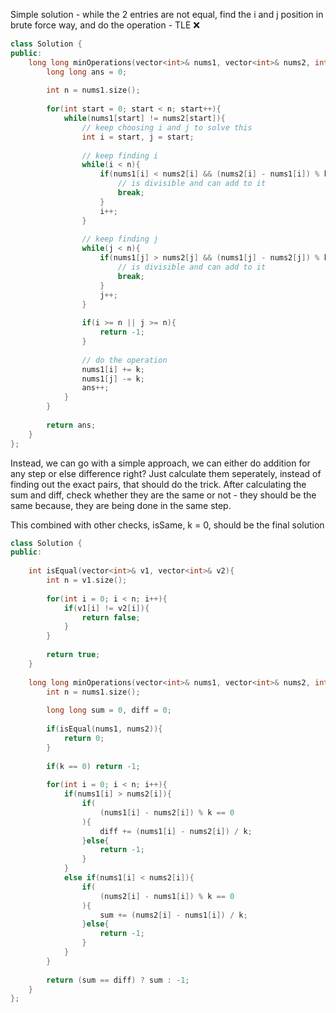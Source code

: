 
Simple solution - while the 2 entries are not equal, find the i and j position in brute force way, and do the operation - TLE ❌
```c++
class Solution {
public:
    long long minOperations(vector<int>& nums1, vector<int>& nums2, int k) {
        long long ans = 0;
        
        int n = nums1.size();
        
        for(int start = 0; start < n; start++){
            while(nums1[start] != nums2[start]){
                // keep choosing i and j to solve this
                int i = start, j = start;
                
                // keep finding i
                while(i < n){
                    if(nums1[i] < nums2[i] && (nums2[i] - nums1[i]) % k == 0){
                        // is divisible and can add to it
                        break;
                    } 
                    i++;
                }
                
                // keep finding j
                while(j < n){
                    if(nums1[j] > nums2[j] && (nums1[j] - nums2[j]) % k == 0){
                        // is divisible and can add to it
                        break;
                    } 
                    j++;
                }
                 
                if(i >= n || j >= n){
                    return -1;
                }
                
                // do the operation
                nums1[i] += k;
                nums1[j] -= k;
                ans++;
            }
        }
        
        return ans;
    }
};
```
Instead, we can go with a simple approach, we can either do addition for any step or else difference right? Just calculate them seperately, instead of finding out the exact pairs, that should do the trick. After calculating the sum and diff, check whether they are the same or not - they should be the same because, they are being done in the same step.

This combined with other checks, isSame, k = 0, should be the final solution

```c++
class Solution {
public:
    
    int isEqual(vector<int>& v1, vector<int>& v2){
        int n = v1.size();
        
        for(int i = 0; i < n; i++){
            if(v1[i] != v2[i]){
                return false;
            }
        }
        
        return true;
    }
    
    long long minOperations(vector<int>& nums1, vector<int>& nums2, int k) {        
        int n = nums1.size();
        
        long long sum = 0, diff = 0;
        
        if(isEqual(nums1, nums2)){
            return 0;
        }
        
        if(k == 0) return -1;
        
        for(int i = 0; i < n; i++){
            if(nums1[i] > nums2[i]){
                if(
                    (nums1[i] - nums2[i]) % k == 0
                ){
                    diff += (nums1[i] - nums2[i]) / k;
                }else{
                    return -1;
                }
            }
            else if(nums1[i] < nums2[i]){
                if(
                    (nums2[i] - nums1[i]) % k == 0
                ){
                    sum += (nums2[i] - nums1[i]) / k;
                }else{
                    return -1;
                }
            }
        }
        
        return (sum == diff) ? sum : -1;
    }
};
```

